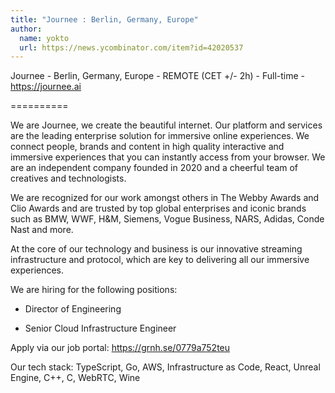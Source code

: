 ```yaml
---
title: "Journee : Berlin, Germany, Europe"
author:
  name: yokto
  url: https://news.ycombinator.com/item?id=42020537
---
```

Journee - Berlin, Germany, Europe - REMOTE (CET +&#x2F;- 2h) - Full-time - <a href="https:&#x2F;&#x2F;journee.ai" rel="nofollow">https:&#x2F;&#x2F;journee.ai</a>

==========

We are Journee, we create the beautiful internet. Our platform and services are the leading enterprise solution for immersive online experiences. We connect people, brands and content in high quality interactive and immersive experiences that you can instantly access from your browser. We are an independent company founded in 2020 and a cheerful team of creatives and technologists.

We are recognized for our work amongst others in The Webby Awards and Clio Awards and are trusted by top global enterprises and iconic brands such as BMW, WWF, H&amp;M, Siemens, Vogue Business, NARS, Adidas, Conde Nast and more.

At the core of our technology and business is our innovative streaming infrastructure and protocol, which are key to delivering all our immersive experiences.

We are hiring for the following positions:

* Director of Engineering

* Senior Cloud Infrastructure Engineer

Apply via our job portal: <a href="https:&#x2F;&#x2F;grnh.se&#x2F;0779a752teu" rel="nofollow">https:&#x2F;&#x2F;grnh.se&#x2F;0779a752teu</a>

Our tech stack: TypeScript, Go, AWS, Infrastructure as Code, React, Unreal Engine, C++, C,  WebRTC, Wine
<JobApplication />
